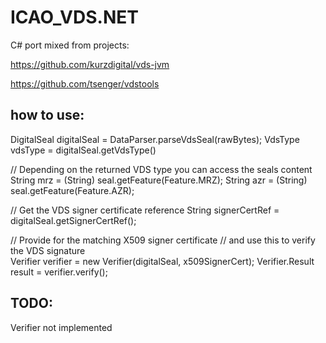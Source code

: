 # ICAO_VDS.NET
C# port mixed from projects:

https://github.com/kurzdigital/vds-jvm

https://github.com/tsenger/vdstools

## how to use:

DigitalSeal digitalSeal = DataParser.parseVdsSeal(rawBytes);
VdsType vdsType = digitalSeal.getVdsType()
	
// Depending on the returned VDS type you can access the seals content
String mrz = (String) seal.getFeature(Feature.MRZ);
String azr = (String) seal.getFeature(Feature.AZR);
   
// Get the VDS signer certificate reference
String signerCertRef = digitalSeal.getSignerCertRef();
   
// Provide for the matching X509 signer certificate
// and use this to verify the VDS signature   
Verifier verifier = new Verifier(digitalSeal, x509SignerCert);
Verifier.Result result = verifier.verify();

## TODO:

Verifier not implemented
